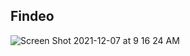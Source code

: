 ## Findeo



![Screen Shot 2021-12-07 at 9 16 24 AM](https://user-images.githubusercontent.com/95147233/147524141-c132cb46-2cd5-4110-82c4-bab8584952f5.png)
